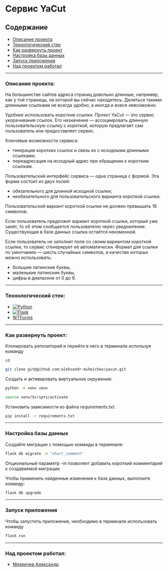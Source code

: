 # Сервис YaCut

## Содержание
- [Описание проекта](#описание-проекта)
- [Технологический стек](#технологический-стек)
- [Как развернуть проект](#как-развернуть-проект)
- [Настройка базы данных](#настройка-базы-данных)
- [Запуск приложения](#запуск-приложения)
- [Над проектом работал](#над-проектом-работал)

___

### Описание проекта:

На большинстве сайтов адреса страниц довольно длинные, например, как у той 
страницы, на которой вы сейчас находитесь. Делиться такими длинными ссылками 
не всегда удобно, а иногда и вовсе невозможно.

Удобнее использовать короткие ссылки.
Проект YaCut — это сервис укорачивания ссылок. Его назначение — ассоциировать 
длинную пользовательскую ссылку с короткой, которую предлагает сам 
пользователь или предоставляет сервис.

Ключевые возможности сервиса:
- генерация коротких ссылок и связь их с исходными длинными ссылками;
- переадресация на исходный адрес при обращении к коротким ссылкам.

Пользовательский интерфейс сервиса — одна страница с формой. Эта форма состоит 
из двух полей:
- обязательного для длинной исходной ссылки;
- необязательного для пользовательского варианта короткой ссылки.

Пользовательский вариант короткой ссылки не должен превышать 16 символов.

Если пользователь предложит вариант короткой ссылки, который уже занят, то об 
этом сообщается пользователю через уведомление. Существующая в базе данных 
ссылка остаётся неизменной.

Если пользователь не заполнит поле со своим вариантом короткой ссылки, то 
сервис сгенерирует её автоматически. Формат для ссылки по умолчанию — шесть 
случайных символов, в качестве которых можно использовать:
- большие латинские буквы,
- маленькие латинские буквы,
- цифры в диапазоне от 0 до 9.

___

### Технологический стек:

- [![Python](https://img.shields.io/badge/python-3670A0?style=for-the-badge&logo=python&logoColor=ffdd54)](https://www.python.org/)
- [![Flask](https://img.shields.io/badge/Flask-000000?style=for-the-badge&logo=flask&logoColor=white)](https://flask.palletsprojects.com/)
- [WTForms](https://wtforms.readthedocs.io/)

___

### Как развернуть проект:

Клонировать репозиторий и перейти в него в терминале используя команду 
```
cd
```
```bash
git clone git@github.com:aleksandr-miheichev/yacut.git
```
Cоздать и активировать виртуальное окружение:
```bash
python -m venv venv
```
```bash
source venv/Scripts/activate
```
Установить зависимости из файла requirements.txt:
```bash
pip install -r requirements.txt
```

___

### Настройка базы данных

Создайте миграции с помощью команды в терминале:
```bash
flask db migrate -m "short_comment"
```
Опциональный параметр -m позволяет добавить короткий комментарий к создаваемой 
миграции.

Чтобы применить найденные изменения к базе данных, выполните команду:
```bash
flask db upgrade
```

___

### Запуск приложения

Чтобы запустить приложение, необходимо в терминале использовать команду
```bash
flask run
```

___

### Над проектом работал:
- [Михеичев Александр](https://github.com/aleksandr-miheichev)
